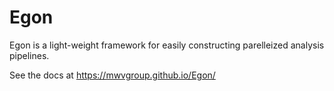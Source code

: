 # Egon
Egon is a light-weight framework for easily constructing parelleized analysis pipelines. 

See the docs at https://mwvgroup.github.io/Egon/
